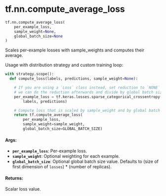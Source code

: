 <div itemscope itemtype="http://developers.google.com/ReferenceObject">
<meta itemprop="name" content="tf.nn.compute_average_loss" />
<meta itemprop="path" content="Stable" />
</div>

# tf.nn.compute_average_loss

``` python
tf.nn.compute_average_loss(
    per_example_loss,
    sample_weight=None,
    global_batch_size=None
)
```

Scales per-example losses with sample_weights and computes their average.

Usage with distribution strategy and custom training loop:

```python
with strategy.scope():
  def compute_loss(labels, predictions, sample_weight=None):

    # If you are using a `Loss` class instead, set reduction to `NONE` so that
    # we can do the reduction afterwards and divide by global batch size.
    per_example_loss = tf.keras.losses.sparse_categorical_crossentropy(
        labels, predictions)

    # Compute loss that is scaled by sample_weight and by global batch size.
    return tf.compute_average_loss(
        per_example_loss,
        sample_weight=sample_weight,
        global_batch_size=GLOBAL_BATCH_SIZE)
```

#### Args:

* <b>`per_example_loss`</b>: Per-example loss.
* <b>`sample_weight`</b>: Optional weighting for each example.
* <b>`global_batch_size`</b>: Optional global batch size value. Defaults to (size of
    first dimension of `losses`) * (number of replicas).


#### Returns:

Scalar loss value.